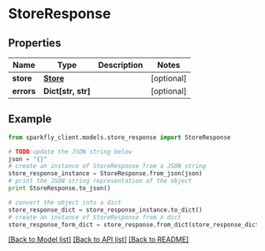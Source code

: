 # StoreResponse


## Properties
Name | Type | Description | Notes
------------ | ------------- | ------------- | -------------
**store** | [**Store**](Store.md) |  | [optional] 
**errors** | **Dict[str, str]** |  | [optional] 

## Example

```python
from sparkfly_client.models.store_response import StoreResponse

# TODO update the JSON string below
json = "{}"
# create an instance of StoreResponse from a JSON string
store_response_instance = StoreResponse.from_json(json)
# print the JSON string representation of the object
print StoreResponse.to_json()

# convert the object into a dict
store_response_dict = store_response_instance.to_dict()
# create an instance of StoreResponse from a dict
store_response_form_dict = store_response.from_dict(store_response_dict)
```
[[Back to Model list]](../README.md#documentation-for-models) [[Back to API list]](../README.md#documentation-for-api-endpoints) [[Back to README]](../README.md)


